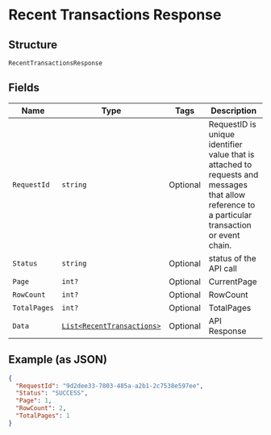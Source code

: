 
# Recent Transactions Response

## Structure

`RecentTransactionsResponse`

## Fields

| Name | Type | Tags | Description |
|  --- | --- | --- | --- |
| `RequestId` | `string` | Optional | RequestID is unique identifier value that is attached to requests and messages that allow reference to a particular transaction or event chain. |
| `Status` | `string` | Optional | status of the API call |
| `Page` | `int?` | Optional | CurrentPage |
| `RowCount` | `int?` | Optional | RowCount |
| `TotalPages` | `int?` | Optional | TotalPages |
| `Data` | [`List<RecentTransactions>`](../../doc/models/recent-transactions.md) | Optional | API Response |

## Example (as JSON)

```json
{
  "RequestId": "9d2dee33-7803-485a-a2b1-2c7538e597ee",
  "Status": "SUCCESS",
  "Page": 1,
  "RowCount": 2,
  "TotalPages": 1
}
```

